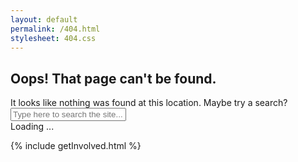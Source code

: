 ```yaml
---
layout: default
permalink: /404.html
stylesheet: 404.css
---
```



<script>

window.onload = function(){

	console.log('getSuggestedPages initialized')

	if ( typeof(window.searchIndex) === "undefined" ) {
		initSearch();
		
	} else {
		
	}

	setTimeout(getSuggestedPages, 1000);

}

function getSuggestedPages () {
	
	var currentUrlParts = window.location.href.split('/');
	var searchString = "";

	console.log('failed url parts', currentUrlParts)

	// first, remove slashes and header elements
	for ( var x = 3; x < currentUrlParts.length; x++ ) {
		searchString += " " + decodeURIComponent(currentUrlParts[x])
	}

	// then, replace all special characters with spaces for better matching
	searchString.replace(/[^a-zA-Z ]/g, " ")
	
	console.log('searching for ' + searchString)
	document.getElementById('FourOFourSearchInput').value = searchString;
	document.getElementById('FourOFourSearchInput').onkeyup();

}


</script>

<section class="pageHeaderImage" style="background:url(/assets/img/404.jpg);background-size:cover;background-position:center;">
	
</section>

<section class="oops">
	<h1 class="hasColorTag red">Oops! That page can't be found.</h1>
	<div class="row">
		<span>It looks like nothing was found at this location. Maybe try a search?</span>
		<input type="text" id="FourOFourSearchInput" placeholder="Type here to search the site..." href="#" onkeyup="refreshSearchResults('FourOFourSearchResults','FourOFourSearchInput')" />
		<a class="nav-link px-2 float-right" href="#"><i class="fa fa-search"></i></a>
	</div>
	<div id="FourOFourSearchResults" class="row searchResults FourOFourSearchResults">
		<span class="loading">Loading ... </span>
	</div>
</section>

{% include getInvolved.html %}